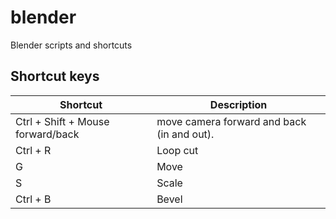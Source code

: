 # blender
Blender scripts and shortcuts


## Shortcut keys

| Shortcut      | Description |
| ----------- | ----------- |
| Ctrl + Shift + Mouse forward/back      | move camera forward and back (in and out).       |
| Ctrl + R   | Loop cut        |
| G | Move |
| S | Scale |
| Ctrl + B | Bevel |
